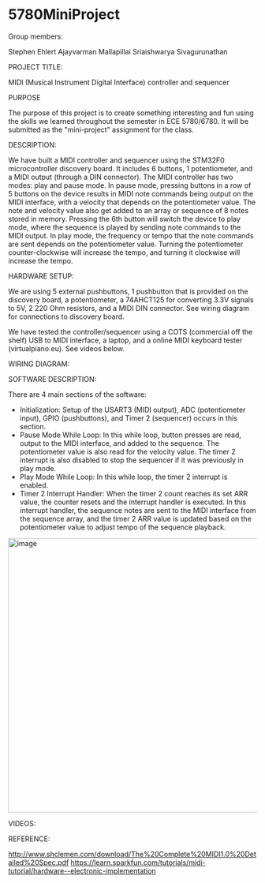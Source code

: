 # 5780MiniProject

Group members:

Stephen Ehlert
Ajayvarman Mallapillai
Sriaishwarya Sivagurunathan


PROJECT TITLE:

MIDI (Musical Instrument Digital Interface) controller and sequencer

PURPOSE

The purpose of this project is to create something interesting and fun using the skills we learned throughout the semester in ECE 5780/6780. It will be submitted as the "mini-project" assignment for the class.

DESCRIPTION:

We have built a MIDI controller and sequencer using the STM32F0 microcontroller discovery board. It includes 6 buttons, 1 potentiometer, and a MIDI output (through a DIN connector). The MIDI controller has two modes: play and pause mode. In pause mode, pressing buttons in a row of 5 buttons on the device results in MIDI note commands being output on the MIDI interface, with a velocity that depends on the potentiometer value. The note and velocity value also get added to an array or sequence of 8 notes stored in memory. Pressing the 6th button will switch the device to play mode, where the sequence is played by sending note commands to the MIDI output. In play mode, the frequency or tempo that the note commands are sent depends on the potentiometer value. Turning the potentiometer counter-clockwise will increase the tempo, and turning it clockwise will increase the tempo.

HARDWARE SETUP:

We are using 5 external pushbuttons, 1 pushbutton that is provided on the discovery board, a potentiometer, a 74AHCT125 for converting 3.3V signals to 5V, 2 220 Ohm resistors, and a MIDI DIN connector. See wiring diagram for connections to discovery board.

We have tested the controller/sequencer using a COTS (commercial off the shelf) USB to MIDI interface, a laptop, and a online MIDI keyboard tester (virtualpiano.eu). See videos below. 

WIRING DIAGRAM:

SOFTWARE DESCRIPTION:

There are 4 main sections of the software:

- Initialization: Setup of the USART3 (MIDI output), ADC (potentiometer input), GPIO (pushbuttons), and Timer 2 (sequencer) occurs in this section.
- Pause Mode While Loop: In this while loop, button presses are read, output to the MIDI interface, and added to the sequence. The potentiometer value is also read for the velocity value. The timer 2 interrupt is also disabled to stop the sequencer if it was previously in play mode.
- Play Mode While Loop: In this while loop, the timer 2 interrupt is enabled.
- Timer 2 Interrupt Handler: When the timer 2 count reaches its set ARR value, the counter resets and the interrupt handler is executed. In this interrupt handler, the sequence notes are sent to the MIDI interface from the sequence array, and the timer 2 ARR value is updated based on the potentiometer value to adjust tempo of the sequence playback.


<img width="556" alt="image" src="https://github.com/amplifiedcactus/5780MiniProject/assets/153122872/2fe406e5-995e-441f-986f-701c950c79f8">


VIDEOS:

REFERENCE:

http://www.shclemen.com/download/The%20Complete%20MIDI1.0%20Detailed%20Spec.pdf
https://learn.sparkfun.com/tutorials/midi-tutorial/hardware--electronic-implementation


